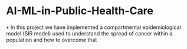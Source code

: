 # AI-ML-in-Public-Health-Care

•	In this project we have implemented a compartmental epidemiological model (SIR model) used to understand the spread of cancer within a population and how to overcome that
